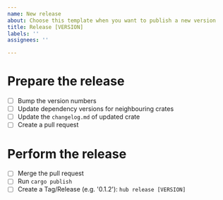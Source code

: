 ```yaml
---
name: New release
about: Choose this template when you want to publish a new version
title: Release [VERSION]
labels: ''
assignees: ''

---
```


# Prepare the release
- [ ] Bump the version numbers
- [ ] Update dependency versions for neighbouring crates
- [ ] Update the `changelog.md` of updated crate
- [ ] Create a pull request

# Perform the release
- [ ] Merge the pull request
- [ ] Run `cargo publish`
- [ ] Create a Tag/Release (e.g. '0.1.2'):
       `hub release [VERSION]`
